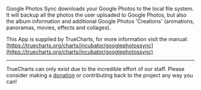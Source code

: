Google Photos Sync downloads your Google Photos to the local file system. It will backup all the photos the user uploaded to Google Photos, but also the album information and additional Google Photos 'Creations' (animations, panoramas, movies, effects and collages).

This App is supplied by TrueCharts, for more information visit the manual: [https://truecharts.org/charts/incubator/googlephotossync](https://truecharts.org/charts/incubator/googlephotossync)

---

TrueCharts can only exist due to the incredible effort of our staff.
Please consider making a [donation](https://truecharts.org/sponsor) or contributing back to the project any way you can!

